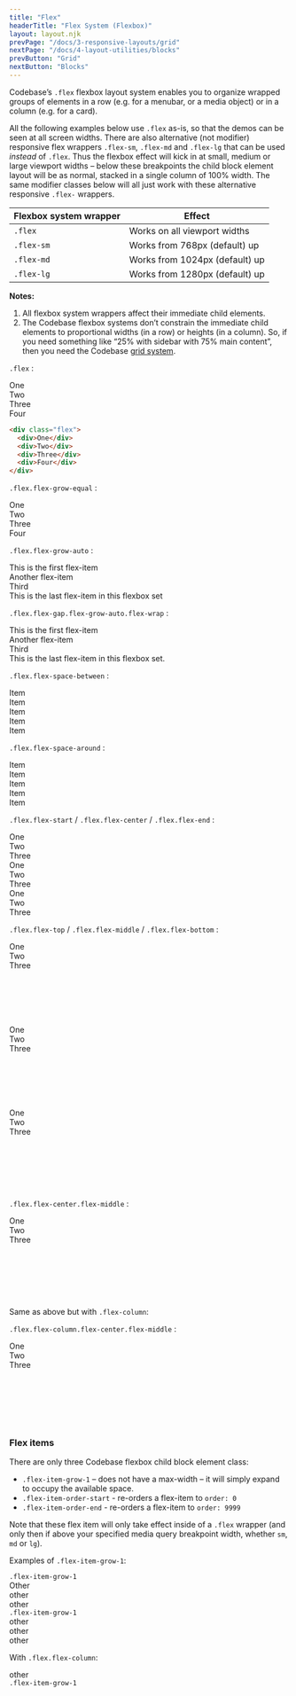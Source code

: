 ```yaml
---
title: "Flex"
headerTitle: "Flex System (Flexbox)"
layout: layout.njk
prevPage: "/docs/3-responsive-layouts/grid"
nextPage: "/docs/4-layout-utilities/blocks"
prevButton: "Grid"
nextButton: "Blocks"
---
```


<p class="t-lg t-thin">Codebase’s <code>.flex</code> flexbox layout system enables you to organize wrapped groups of elements in a row (e.g. for a menubar, or a media object) or in a column (e.g. for a card).</p>

All the following examples below use `.flex` as-is, so that the demos can be seen at all screen widths. There are also alternative (not modifier) responsive flex wrappers `.flex-sm`, `.flex-md` and `.flex-lg` that can be used _instead_ of `.flex`. Thus the flexbox effect will kick in at small, medium or large viewport widths – below these breakpoints the child block element layout will be as normal, stacked in a single column of 100% width. The same modifier classes below will all just work with these alternative responsive `.flex-` wrappers.

<table class="table">
  <thead>
    <tr>
      <th>Flexbox system wrapper</th>
      <th>Effect</th>
    </tr>
  </thead>
  <tbody>
    <tr>
      <td><code>.flex</code></td>
      <td>Works on all viewport widths</td>
    </tr>
    <tr>
      <td><code>.flex-sm</code></td>
      <td>Works from 768px (default) up</td>
    </tr>
    <tr>
      <td><code>.flex-md</code></td>
      <td>Works from 1024px (default) up</td>
    </tr>
    <tr>
      <td><code>.flex-lg</code></td>
      <td>Works from 1280px (default) up</td>
    </tr>
  </tbody>
</table>

**Notes:**

1. All flexbox system wrappers affect their immediate child elements.
2. The Codebase flexbox systems don’t constrain the immediate child elements to proportional widths (in a row) or heights (in a column). So, if you need something like “25% with sidebar with 75% main content”, then you need the Codebase [grid system](/docs/3-responsive-layouts/grid).


`.flex` :

<div class="flex mb-3">
  <div class="b-thick b-color-success rounded p-1 t-heavy t-color-success">One</div>
  <div class="b-thick b-color-success rounded p-1 t-heavy t-color-success">Two</div>
  <div class="b-thick b-color-success rounded p-1 t-heavy t-color-success">Three</div>
  <div class="b-thick b-color-success rounded p-1 t-heavy t-color-success">Four</div>
</div>

```html
<div class="flex">
  <div>One</div>
  <div>Two</div>
  <div>Three</div>
  <div>Four</div>
</div>
```

`.flex.flex-grow-equal` :

<div class="flex flex-grow-equal mb-3">
  <div class="b-thick b-color-success rounded p-1 t-heavy t-color-success">One</div>
  <div class="b-thick b-color-success rounded p-1 t-heavy t-color-success">Two</div>
  <div class="b-thick b-color-success rounded p-1 t-heavy t-color-success">Three</div>
  <div class="b-thick b-color-success rounded p-1 t-heavy t-color-success">Four</div>
</div>

`.flex.flex-grow-auto` :

<div class="flex flex-grow-auto mb-3">
  <div class="b-thick b-color-success rounded p-1 t-heavy t-color-success">This is the first flex-item</div>
  <div class="b-thick b-color-success rounded p-1 t-heavy t-color-success">Another flex-item</div>
  <div class="b-thick b-color-success rounded p-1 t-heavy t-color-success">Third</div>
  <div class="b-thick b-color-success rounded p-1 t-heavy t-color-success">This is the last flex-item in this flexbox set</div>
</div>

`.flex.flex-gap.flex-grow-auto.flex-wrap` :

<div class="flex flex-gap flex-grow-auto flex-wrap mb-3">
  <div class="b-thick b-color-success rounded p-1 t-heavy t-color-success">This is the first flex-item</div>
  <div class="b-thick b-color-success rounded p-1 t-heavy t-color-success">Another flex-item</div>
  <div class="b-thick b-color-success rounded p-1 t-heavy t-color-success">Third</div>
  <div class="b-thick b-color-success rounded p-1 t-heavy t-color-success">This is the last flex-item in this flexbox set.</div>
</div>

`.flex.flex-space-between` :

<div class="flex flex-space-between mb-3">
  <div class="b-thick b-color-success rounded p-1 t-heavy t-color-success">Item</div>
  <div class="b-thick b-color-success rounded p-1 t-heavy t-color-success">Item</div>
  <div class="b-thick b-color-success rounded p-1 t-heavy t-color-success">Item</div>
  <div class="b-thick b-color-success rounded p-1 t-heavy t-color-success">Item</div>
  <div class="b-thick b-color-success rounded p-1 t-heavy t-color-success">Item</div>
</div>


`.flex.flex-space-around` :

<div class="flex flex-space-around mb-3">
  <div class="b-thick b-color-success rounded p-1 t-heavy t-color-success">Item</div>
  <div class="b-thick b-color-success rounded p-1 t-heavy t-color-success">Item</div>
  <div class="b-thick b-color-success rounded p-1 t-heavy t-color-success">Item</div>
  <div class="b-thick b-color-success rounded p-1 t-heavy t-color-success">Item</div>
  <div class="b-thick b-color-success rounded p-1 t-heavy t-color-success">Item</div>
</div>

`.flex.flex-start` / `.flex.flex-center` / `.flex.flex-end` :

<div class="flex flex-start mb-3 b-dashed">
  <div class="b-thick b-color-success rounded p-1 t-heavy t-color-success">One</div>
  <div class="b-thick b-color-success rounded p-1 t-heavy t-color-success">Two</div>
  <div class="b-thick b-color-success rounded p-1 t-heavy t-color-success">Three</div>
</div>

<div class="flex flex-center mb-3 b-dashed">
  <div class="b-thick b-color-success rounded p-1 t-heavy t-color-success">One</div>
  <div class="b-thick b-color-success rounded p-1 t-heavy t-color-success">Two</div>
  <div class="b-thick b-color-success rounded p-1 t-heavy t-color-success">Three</div>
</div>

<div class="flex flex-end mb-3 b-dashed">
  <div class="b-thick b-color-success rounded p-1 t-heavy t-color-success">One</div>
  <div class="b-thick b-color-success rounded p-1 t-heavy t-color-success">Two</div>
  <div class="b-thick b-color-success rounded p-1 t-heavy t-color-success">Three</div>
</div>

`.flex.flex-top` / `.flex.flex-middle` / `.flex.flex-bottom` :

<div class="flex flex-top b-dashed mb-3" style="height: 150px">
  <div class="b-thick b-color-success rounded p-1 t-heavy t-color-success">One</div>
  <div class="b-thick b-color-success rounded p-1 t-heavy t-color-success">Two</div>
  <div class="b-thick b-color-success rounded p-1 t-heavy t-color-success">Three</div>
</div>

<div class="flex flex-middle mb-3 b-dashed" style="height: 150px">
  <div class="b-thick b-color-success rounded p-1 t-heavy t-color-success">One</div>
  <div class="b-thick b-color-success rounded p-1 t-heavy t-color-success">Two</div>
  <div class="b-thick b-color-success rounded p-1 t-heavy t-color-success">Three</div>
</div>

<div class="flex flex-bottom mb-3 b-dashed" style="height: 150px">
  <div class="b-thick b-color-success rounded p-1 t-heavy t-color-success">One</div>
  <div class="b-thick b-color-success rounded p-1 t-heavy t-color-success">Two</div>
  <div class="b-thick b-color-success rounded p-1 t-heavy t-color-success">Three</div>
</div>

`.flex.flex-center.flex-middle` :

<div class="flex flex-center flex-middle b-dashed mb-3" style="height: 150px">
  <div class="b-thick b-color-success rounded p-1 t-heavy t-color-success">One</div>
  <div class="b-thick b-color-success rounded p-1 t-heavy t-color-success">Two</div>
  <div class="b-thick b-color-success rounded p-1 t-heavy t-color-success">Three</div>
</div>

Same as above but with `.flex-column`:

`.flex.flex-column.flex-center.flex-middle` :

<div class="flex flex-column flex-center flex-middle b-dashed mb-3" style="height: 150px">
  <div class="b-thick b-color-success rounded p-1 t-heavy t-color-success">One</div>
  <div class="b-thick b-color-success rounded p-1 t-heavy t-color-success">Two</div>
  <div class="b-thick b-color-success rounded p-1 t-heavy t-color-success">Three</div>
</div>

### Flex items

There are only three Codebase flexbox child block element class:

* `.flex-item-grow-1` – does not have a max-width – it will simply expand to occupy the available space.
* `.flex-item-order-start` - re-orders a flex-item to `order: 0`
* `.flex-item-order-end` - re-orders a flex-item to `order: 9999`

Note that these flex item will only take effect inside of a `.flex` wrapper (and only then if above your specified media query breakpoint width, whether `sm`, `md` or `lg`).

Examples of `.flex-item-grow-1`:

<div class="flex b-dashed mb-3">
  <div class="flex-item-grow-1 b-thick b-color-success rounded p-1 t-heavy t-color-success"><code>.flex-item-grow-1</code></div>
  <div class="b-thick b-color-success rounded p-1 t-heavy t-color-success">Other</div>
</div>

<div class="flex b-dashed mb-3">
  <div class="b-thick b-color-success rounded p-1 t-heavy t-color-success">other</div>
  <div class="b-thick b-color-success rounded p-1 t-heavy t-color-success">other</div>
  <div class="flex-item-grow-1 b-thick b-color-success rounded p-1 t-heavy t-color-success"><code>.flex-item-grow-1</code></div>
  <div class="b-thick b-color-success rounded p-1 t-heavy t-color-success">other</div>
  <div class="b-thick b-color-success rounded p-1 t-heavy t-color-success">other</div>
  <div class="b-thick b-color-success rounded p-1 t-heavy t-color-success">other</div>
</div>

With `.flex.flex-column`:

<div class="flex flex-column b-thin mb-3" style="height: 250px">
  <div class="b-thick b-color-success rounded p-1 t-heavy t-color-success">other</div>
  <div class="flex-item-grow-1 b-thick b-color-success rounded p-1 t-heavy t-color-success"><code>.flex-item-grow-1</code></div>
</div>